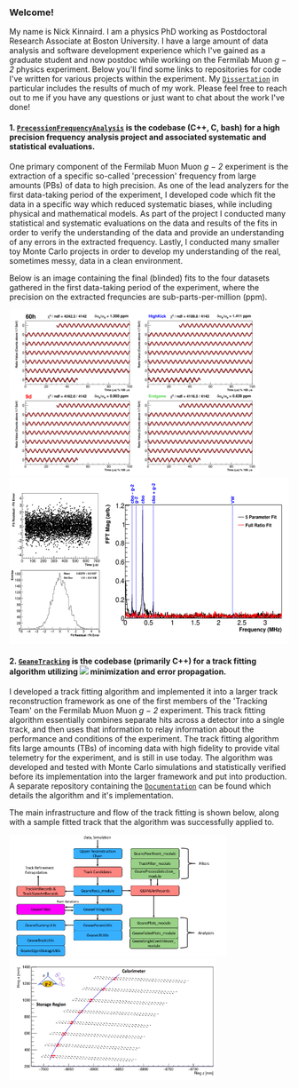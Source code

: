### Welcome!

My name is Nick Kinnaird. I am a physics PhD working as Postdoctoral Research Associate at Boston University. I have a large amount of data analysis and software development experience which I've gained as a graduate student and now postdoc while working on the Fermilab Muon <i>g − 2</i> physics experiment. Below you'll find some links to repositories for code I've written for various projects within the experiment. My [`Dissertation`](https://github.com/nkinnaird/Dissertation) in particular includes the results of much of my work. Please feel free to reach out to me if you have any questions or just want to chat about the work I've done!

#### 1. [`PrecessionFrequencyAnalysis`](https://github.com/nkinnaird/PrecessionFrequencyAnalysis) is the codebase (C++, C, bash) for a high precision frequency analysis project and associated systematic and statistical evaluations.

One primary component of the Fermilab Muon Muon <i>g − 2</i> experiment is the extraction of a specific so-called 'precession' frequency from large amounts (PBs) of data to high precision. As one of the lead analyzers for the first data-taking period of the experiment, I developed code which fit the data in a specific way which reduced systematic biases, while including physical and mathematical models. As part of the project I conducted many statistical and systematic evaluations on the data and results of the fits in order to verify the understanding of the data and provide an understanding of any errors in the extracted frequency. Lastly, I conducted many smaller toy Monte Carlo projects in order to develop my understanding of the real, sometimes messy, data in a clean environment.

Below is an image containing the final (blinded) fits to the four datasets gathered in the first data-taking period of the experiment, where the precision on the extracted frequncies are sub-parts-per-million (ppm).

<!--
<div style="text-align:left"><img src="https://github.com/nkinnaird/PrecessionFrequencyAnalysis/blob/master/PlotsForReadme/DatasetRatioFits.png" height="400" /></div> 
-->

<p float="left">
  <img src="https://github.com/nkinnaird/PrecessionFrequencyAnalysis/blob/master/PlotsForReadme/DatasetRatioFits.png" height="300" />
  <img src="https://github.com/nkinnaird/PrecessionFrequencyAnalysis/blob/master/PlotsForReadme/FitResidualFFT.png" height="300" />
</p>



#### 2. [`GeaneTracking`](https://github.com/nkinnaird/GeaneTrackingCode) is the codebase (primarily C++) for a track fitting algorithm utilizing <img src="https://render.githubusercontent.com/render/math?math=\chi^{2}"> minimization and error propagation.

I developed a track fitting algorithm and implemented it into a larger track reconstruction framework as one of the first members of the 'Tracking Team' on the Fermilab Muon Muon <i>g − 2</i> experiment. This track fitting algorithm essentially combines separate hits across a detector into a single track, and then uses that information to relay information about the performance and conditions of the experiment. The track fitting algorithm fits large amounts (TBs) of incoming data with high fidelity to provide vital telemetry for the experiment, and is still in use today. The algorithm was developed and tested with Monte Carlo simulations and statistically verified before its implementation into the larger framework and put into production. A separate repository containing the [`Documentation`](https://github.com/nkinnaird/Geane-Documentation) can be found which details the algorithm and it's implementation.

The main infrastructure and flow of the track fitting is shown below, along with a sample fitted track that the algorithm was successfully applied to.

<p float="left">
  <img src="https://github.com/nkinnaird/Geane-Documentation/blob/master/Images/TrackingFlow/NewGeaneFittingFlow.png" height="220" />
  <img src="https://github.com/nkinnaird/Dissertation/blob/master/KinnairdThesis/Body/Figures/TrackingFigures/Tracks/SampleTrack.png" height="220" />
</p>




<!--
**nkinnaird/nkinnaird** is a ✨ _special_ ✨ repository because its `README.md` (this file) appears on your GitHub profile.

<div style="text-align:left"><img src="https://github.com/nkinnaird/Geane-Documentation/blob/master/Images/TrackingFlow/NewGeaneFittingFlow.png" height="250" /></div> 



Here are some ideas to get you started:

- 🔭 I’m currently working on ...
- 🌱 I’m currently learning ...
- 👯 I’m looking to collaborate on ...
- 🤔 I’m looking for help with ...
- 💬 Ask me about ...
- 📫 How to reach me: ...
- 😄 Pronouns: ...
- ⚡ Fun fact: ...
-->
